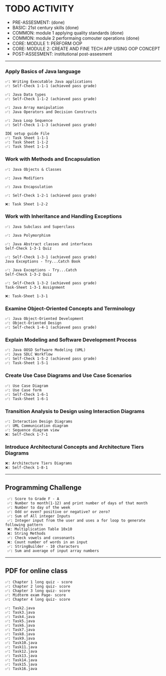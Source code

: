 # TODO ACTIVITY

- PRE-ASSESMENT:    (done)
- BASIC:            21st century skills (done)
- COMMON:           module 1 applying quality standards (done)
- COMMON:           module 2 performaing comouter operations (done)
- CORE:             MODULE 1: PERFORM OOP 
- CORE:             MODULE 2: CREATE AND FINE TECH APP USING OOP CONCEPT
- POST-ASSESMENT:   institutional post-assesment

---

### Apply Basics of Java language
    ✅: Writing Executable Java applications
    ✅: Self-Check 1-1-1 (achieved pass grade)
    
    ✅: Java Data types
    ✅: Self-Check 1-1-2 (achieved pass grade)

    ✅: Java Array manipulation
    ✅: Java Operators and Decision Constructs

    ✅: Java Loop Sequence
    ✅: Self-Check 1-1-3 (achieved pass grade)

    IDE setup guide File
    ✅: Task Sheet 1-1-1
    ✅: Task Sheet 1-1-2
    ✅: Task Sheet 1-1-3

### Work with Methods and Encapsulation

    ✅: Java Objects & Classes

    ✅: Java Modifiers

    ✅: Java Encapsulation

    ✅: Self-Check 1-2-1 (achieved pass grade)

    ❌: Task Sheet 1-2-2
 

### Work with Inheritance and Handling Exceptions
    ✅: Java Subclass and Superclass

    ✅: Java Polymorphism

    ✅: Java Abstract classes and interfaces
    Self-Check 1-3-1 Quiz

    ✅: Self-Check 1-3-1 (achieved pass grade)
    Java Exceptions - Try...Catch Book

    ✅: Java Exceptions - Try...Catch
    Self-Check 1-3-2 Quiz

    ✅: Self-Check 1-3-2 (achieved pass grade)
    Task-Sheet 1-3-1 Assignment

    ❌: Task-Sheet 1-3-1


### Examine Object-Oriented Concepts and Terminology
    ✅: Java Object-Oriented Development
    ✅: Object-Oriented Design
    ✅: Self-check 1-4-1 (achieved pass grade)


### Explain Modeling and Software Development Process
    ✅: Java OOSD Software Modeling (UML)
    ✅: Java SDLC Workflow
    ✅: Self-Check 1-5-2 (achieved pass grade)
    ✅: Task-Sheet 1-5-1
 

### Create Use Case Diagrams and Use Case Scenarios
    ✅: Use Case Diagram
    ✅: Use Case form
    ✅: Self-Check 1-6-1
    ✅: Task-Sheet 1-6-1
 

### Transition Analysis to Design using Interaction Diagrams
    ✅: Interaction Design Diagrams
    ✅: UML Communication diagram
    ✅: Sequence diagram view
    ❌: Self-Check 1-7-1
 

### Introduce Architectural Concepts and Architecture Tiers Diagrams
    ❌: Architecture Tiers Diagrams
    ❌: Self-Check 1-8-1

---
  
## Programming Challenge

     ✅: Score to Grade F - A
     ✅: Number to month(1-12) and print number of days of that month
     ✅: Number to day of the week
     ✅: Odd or even? positive or negative? or zero?
     ✅: Sum of All integer Inputs
     ✅: Integer input from the user and uses a for loop to generate following pattern
     ❌: Multiplication Table 10x10
     ❌: String Methods
     ✅: Check vowels and consonants
     ❌: Count number of words in an input
     ✅: StringBuilder - 10 characters
     ✅: Sum and average of input array numbers

---

## PDF for online class

    ✅: Chapter 1 long quiz - score 
    ✅: Chapter 2 long quiz- score
    ✅: Chapter 3 long quiz- score 
    ✅: Midterm exam Page- score 
    ✅: Chapter 4 long quiz- score 
    
    ✅: Task2.java
    ✅: Task3.java
    ✅: Task4.java
    ✅: Task5.java
    ✅: Task6.java
    ✅: Task7.java
    ✅: Task8.java
    ✅: Task9.java
    ✅: Task10.java
    ✅: Task11.java
    ✅: Task12.java
    ✅: Task13.java
    ✅: Task14.java
    ✅: Task15.java
    ✅: Task16.java
